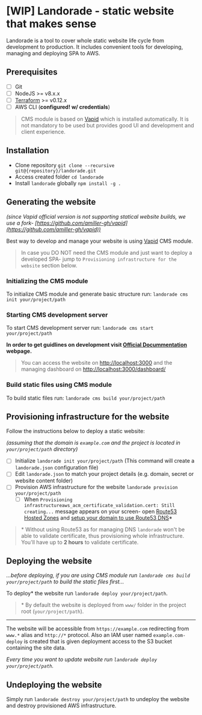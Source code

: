 # [WIP] Landorade - static website that makes sense

Landorade is a tool to cover whole static website life cycle from development to production.
It includes convenient tools for developing, managing and deploying SPA to AWS.

## Prerequisites

- [ ] Git
- [ ] NodeJS >= v8.x.x
- [ ] [Terraform](https://www.terraform.io) >= v0.12.x
- [ ] AWS CLI (**configured! w/ credentials**)

> CMS module is based on [Vapid](https://www.vapid.com) which is installed automatically. It is not mandatory to be used but provides good UI and development and client experience.

## Installation

- Clone repository `git clone --recursive git@{repository}/landorade.git`
- Access created folder `cd landorade`
- Install `landorade` globally `npm install -g .`

## Generating the website

*(since Vapid official version is not supporting statical website builds, we use a fork- [https://github.com/amiller-gh/vapid](https://github.com/amiller-gh/vapid))*

Best way to develop and manage your website is using [Vapid](https://www.vapid.com) CMS module.

> In case you DO NOT need the CMS module and just want to deploy a developed SPA- jump to `Provisioning infrastructure for the website` section below.

### Initializing the CMS module

To initialize CMS module and generate basic structure run: `landorade cms init your/project/path`

### Starting CMS development server

To start CMS development server run: `landorade cms start your/project/path`

**In order to get guidlines on development visit [Official Docummentation](https://docs.vapid.com) webpage.**

> You can access the website on [http://localhost:3000](http://localhost:3000) and the managing dashboard on [http://localhost:3000/dashboard/](http://localhost:3000/dashboard/)

### Build static files using CMS module

To build static files run: `landorade cms build your/project/path`

## Provisioning infrastructure for the website

Follow the instructions below to deploy a static website:

*(assuming that the domain is `example.com` and the project is located in `your/project/path` directory)*

- [ ] Initialize `landorade init your/project/path` (This command will create a `landorade.json` configuration file)
- [ ] Edit `landorade.json` to match your project details (e.g. domain, secret or website content folder)
- [ ] Provision AWS infrastructure for the website `landorade provision your/project/path`
    - [ ] When `Provisioning infrastructureaws_acm_certificate_validation.cert: Still creating...` message appears on your screen- open [Route53 Hosted Zones](https://console.aws.amazon.com/route53/home#hosted-zones:) and [setup your domain to use Route53 DNS](https://docs.aws.amazon.com/Route53/latest/DeveloperGuide/dns-configuring.html)\*

> \* Without using Route53 as for managing DNS `landorade` won't be able to validate certificate, thus provisioning whole infrastructure. You'll have up to **2 hours** to validate certificate.

## Deploying the website

*...before deploying, if you are using CMS module run `landorade cms build your/project/path` to build the static files first...*

To deploy\* the website run `landorade deploy your/project/path`.

> \* By default the website is deployed from `www/` folder in the project root (`your/project/path`).

-------------

The website will be accessible from `https://example.com` redirecting from `www.*` alias and `http://*` protocol.
Also an IAM user named `example.com-deploy` is created that is given deployment access to the S3 bucket containing the site data.

*Every time you want to update website run `landorade deploy your/project/path`.*

## Undeploying the website

Simply run `landorade destroy your/project/path` to undeploy the website and destroy provisioned AWS infrastructure.
